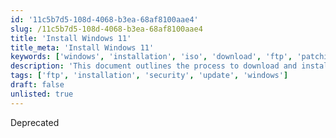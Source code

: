 ```yaml
---
id: '11c5b7d5-108d-4068-b3ea-68af8100aae4'
slug: /11c5b7d5-108d-4068-b3ea-68af8100aae4
title: 'Install Windows 11'
title_meta: 'Install Windows 11'
keywords: ['windows', 'installation', 'iso', 'download', 'ftp', 'patching']
description: 'This document outlines the process to download and install Windows 11 from a specified URL. It includes user parameters for FTP authentication, ISO hash verification, and links to necessary resources for successful installation.'
tags: ['ftp', 'installation', 'security', 'update', 'windows']
draft: false
unlisted: true
---
```


Deprecated
